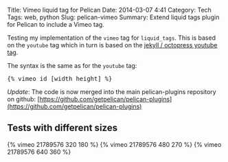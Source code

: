 Title: Vimeo liquid tag for Pelican
Date: 2014-03-07 4:41
Category: Tech
Tags: web, python
Slug: pelican-vimeo
Summary: Extend liquid tags plugin for Pelican to include a Vimeo tag.


Testing my implementation of the `vimeo` tag for `liquid_tags`. This is based on the `youtube` tag which in turn is based on the [jekyll / octopress youtube tag](https://gist.github.com/jamieowen/2063748).

The syntax is the same as for the `youtube` tag:

<div class="highlight"><pre>
{% vimeo id [width height] %}
</pre></div>

_Update_: The code is now merged into the main pelican-plugins repository on github:
[https://github.com/getpelican/pelican-plugins](https://github.com/getpelican/pelican-plugins)


## Tests with different sizes

{% vimeo 21789576 320 180 %}
{% vimeo 21789576 480 270 %}
{% vimeo 21789576 640 360 %}

